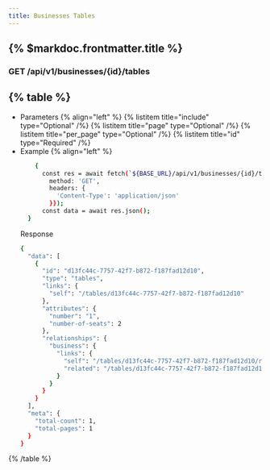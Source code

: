 ```yaml
---
title: Businesses Tables
---
```


## {% $markdoc.frontmatter.title %}

### GET /api/v1/businesses/{id}/tables
{% table %}
---
* Parameters {% align="left" %}
  {% listitem title="include" type="Optional" /%}
  {% listitem title="page" type="Optional" /%}
  {% listitem title="per_page" type="Optional" /%}
  {% listitem title="id" type="Required" /%}
* Example {% align="left" %}
  ```bash
      {
        const res = await fetch(`${BASE_URL}/api/v1/businesses/{id}/tables`, {
          method: 'GET',
          headers: {
            'Content-Type': 'application/json'
          }});
        const data = await res.json();
    }
  ```
  Response
  ```bash
  {
    "data": [
      {
        "id": "d13fc44c-7757-42f7-b872-f187fad12d10",
        "type": "tables",
        "links": {
          "self": "/tables/d13fc44c-7757-42f7-b872-f187fad12d10"
        },
        "attributes": {
          "number": "1",
          "number-of-seats": 2
        },
        "relationships": {
          "business": {
            "links": {
              "self": "/tables/d13fc44c-7757-42f7-b872-f187fad12d10/relationships/business",
              "related": "/tables/d13fc44c-7757-42f7-b872-f187fad12d10/business"
            }
          }
        }
      }
    ],
    "meta": {
      "total-count": 1,
      "total-pages": 1
    }
  }
  ```
{% /table %}
